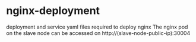 # nginx-deployment
deployment and service yaml files required to deploy nginx
The nginx pod on the slave node can be accessed on http://(slave-node-public-ip):30004
